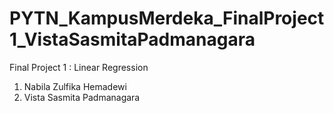# PYTN_KampusMerdeka_FinalProject1_VistaSasmitaPadmanagara

Final Project 1 : Linear Regression
1. Nabila Zulfika Hemadewi
2. Vista Sasmita Padmanagara
